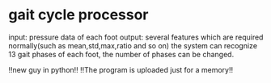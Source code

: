 # gait cycle processor
input: pressure data of each foot
output: several features which are required normally(such as mean,std,max,ratio and so on)
the system can recognize 13 gait phases of each foot, the number of phases can be changed.

!!new guy in python!!
!!The program is uploaded just for a memory!!
